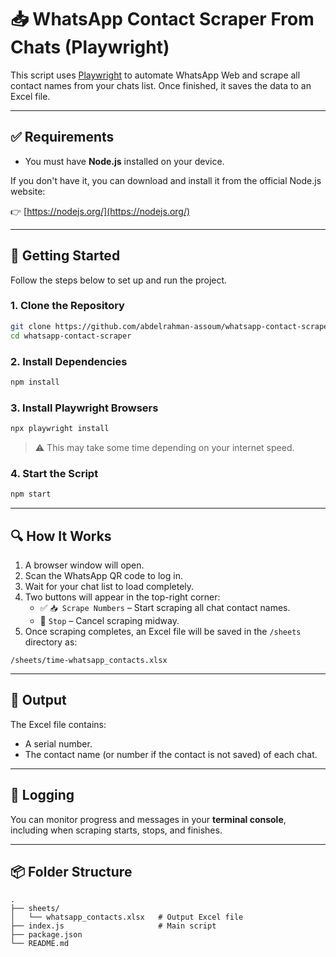 # 📥 WhatsApp Contact Scraper From Chats (Playwright)

This script uses [Playwright](https://playwright.dev/) to automate WhatsApp Web and scrape all contact names from your chats list. Once finished, it saves the data to an Excel file.

---


## ✅ Requirements

- You must have **Node.js** installed on your device.

If you don't have it, you can download and install it from the official Node.js website:

👉 [https://nodejs.org/](https://nodejs.org/)

---


## 🚀 Getting Started

Follow the steps below to set up and run the project.

### 1. Clone the Repository

```bash
git clone https://github.com/abdelrahman-assoum/whatsapp-contact-scraper.git
cd whatsapp-contact-scraper
```

### 2. Install Dependencies

```bash
npm install
```

### 3. Install Playwright Browsers

```bash
npx playwright install
```

> ⚠️ This may take some time depending on your internet speed.

### 4. Start the Script

```bash
npm start
```

---

## 🔍 How It Works

1. A browser window will open.
2. Scan the WhatsApp QR code to log in.
3. Wait for your chat list to load completely.
4. Two buttons will appear in the top-right corner:
   - ✅ `📥 Scrape Numbers` – Start scraping all chat contact names.
   - 🛑 `Stop` – Cancel scraping midway.
5. Once scraping completes, an Excel file will be saved in the `/sheets` directory as:

```
/sheets/time-whatsapp_contacts.xlsx
```

---

## 📄 Output

The Excel file contains:

- A serial number.
- The contact name (or number if the contact is not saved) of each chat.

---

## 🧾 Logging

You can monitor progress and messages in your **terminal console**, including when scraping starts, stops, and finishes.

---

## 📦 Folder Structure

```
.
├── sheets/
│   └── whatsapp_contacts.xlsx   # Output Excel file
├── index.js                     # Main script
├── package.json
└── README.md
```
